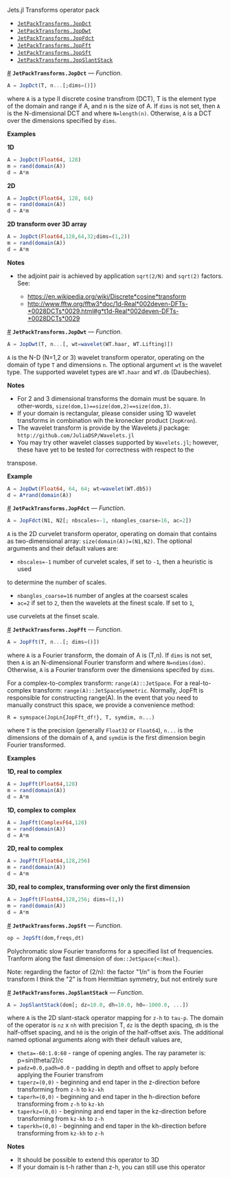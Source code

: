 
Jets.jl Transforms operator pack

- [`JetPackTransforms.JopDct`](README.md#JetPackTransforms.JopDct)
- [`JetPackTransforms.JopDwt`](README.md#JetPackTransforms.JopDwt)
- [`JetPackTransforms.JopFdct`](README.md#JetPackTransforms.JopFdct)
- [`JetPackTransforms.JopFft`](README.md#JetPackTransforms.JopFft)
- [`JetPackTransforms.JopSft`](README.md#JetPackTransforms.JopSft)
- [`JetPackTransforms.JopSlantStack`](README.md#JetPackTransforms.JopSlantStack)

<a id='JetPackTransforms.JopDct' href='#JetPackTransforms.JopDct'>#</a>
**`JetPackTransforms.JopDct`** &mdash; *Function*.



```julia
A = JopDct(T, n...[;dims=()])
```

where `A` is a type II discrete cosine transfrom (DCT), T is the element type of the domain and range if A, and n is the size of A.  If `dims` is not set, then `A` is the N-dimensional DCT and where `N=length(n)`.  Otherwise, `A` is a DCT over the dimensions specified by `dims`.

**Examples**

**1D**

```julia
A = JopDct(Float64, 128)
m = rand(domain(A))
d = A*m
```

**2D**

```julia
A = JopDct(Float64, 128, 64)
m = rand(domain(A))
d = A*m
```

**2D transform over 3D array**

```julia
A = JopDct(Float64,128,64,32;dims=(1,2))
m = rand(domain(A))
d = A*m
```

**Notes**

  * the adjoint pair is achieved by application `sqrt(2/N)` and `sqrt(2)` factors.  See:

      * https://en.wikipedia.org/wiki/Discrete*cosine*transform
      * http://www.fftw.org/fftw3*doc/1d-Real*002deven-DFTs-*0028DCTs*0029.html#g*t1d-Real*002deven-DFTs-*0028DCTs*0029

<a id='JetPackTransforms.JopDwt' href='#JetPackTransforms.JopDwt'>#</a>
**`JetPackTransforms.JopDwt`** &mdash; *Function*.



```julia
A = JopDwt(T, n...[, wt=wavelet(WT.haar, WT.Lifting)])
```

`A` is the N-D (N=1,2 or 3) wavelet transform operator, operating on the domain of type `T` and dimensions `n`.  The optional argument `wt` is the wavelet type. The supported wavelet types are `WT.haar` and `WT.db` (Daubechies).

**Notes**

  * For 2 and 3 dimensional transforms the domain must be square.  In other-words, `size(dom,1)==size(dom,2)==size(dom,3)`.
  * If your domain is rectangular, please consider using 1D wavelet transforms in combination wih the kronecker product (`JopKron`).
  * The wavelet transform is provide by the Wavelets.jl package: `http://github.com/JuliaDSP/Wavelets.jl`
  * You may try other wavelet classes supported by `Wavelets.jl`; however, these have yet to be tested for correctness with respect to the

transpose.

**Example**

```julia
A = JopDwt(Float64, 64, 64; wt=wavelet(WT.db5))
d = A*rand(domain(A))
```

<a id='JetPackTransforms.JopFdct' href='#JetPackTransforms.JopFdct'>#</a>
**`JetPackTransforms.JopFdct`** &mdash; *Function*.



```julia
A = JopFdct(N1, N2[; nbscales=-1, nbangles_coarse=16, ac=2])
```

`A` is the 2D curvelet transform operator, operating on domain that contains as two-dimensional array: `size(domain(A))=(N1,N2)`.  The optional arguments and their default values are:

  * `nbscales=-1` number of curvelet scales, if set to `-1`, then a heuristic is used

to determine the number of scales.

  * `nbangles_coarse=16` number of angles at the coarsest scales
  * `ac=2` if set to `2`, then the wavelets at the finest scale.  If set to `1`,

use curvelets at the finset scale.

<a id='JetPackTransforms.JopFft' href='#JetPackTransforms.JopFft'>#</a>
**`JetPackTransforms.JopFft`** &mdash; *Function*.



```julia
A = JopFft(T, n...[; dims=()])
```

where `A` is a Fourier transform, the domain of A is (T,n).  If `dims` is not set, then `A` is an N-dimensional Fourier transform and where `N=ndims(dom)`. Otherwise, `A` is a Fourier transform over the dimensions specifed by `dims`.

For a complex-to-complex transform: `range(A)::JetSpace`.  For a real-to-complex transform: `range(A)::JetSpaceSymmetric`.  Normally, JopFft is responsible for constructing range(A).  In the event that you need to manually construct this space, we provide a convenience method:

```
R = symspace(JopLn{JopFft_df!}, T, symdim, n...)
```

where `T` is the precision (generally `Float32` or `Float64`), `n...` is the dimensions of the domain of `A`, and `symdim` is the first dimension begin Fourier transformed.

**Examples**

**1D, real to complex**

```julia
A = JopFft(Float64,128)
m = rand(domain(A))
d = A*m
```

**1D, complex to complex**

```julia
A = JopFft(ComplexF64,128)
m = rand(domain(A))
d = A*m
```

**2D, real to complex**

```julia
A = JopFft(Float64,128,256)
m = rand(domain(A))
d = A*m
```

**3D, real to complex, transforming over only the first dimension**

```julia
A = JopFft(Float64,128,256; dims=(1,))
m = rand(domain(A))
d = A*m
```

<a id='JetPackTransforms.JopSft' href='#JetPackTransforms.JopSft'>#</a>
**`JetPackTransforms.JopSft`** &mdash; *Function*.



```julia
op = JopSft(dom,freqs,dt)
```

Polychromatic slow Fourier transforms for a specified list of frequencies. Tranform along the fast dimension of `dom::JetSpace{<:Real}`.

Note: regarding the factor of (2/n):     the factor "1/n" is from the Fourier transform     I think the "2" is from Hermittian symmetry, but not entirely sure

<a id='JetPackTransforms.JopSlantStack' href='#JetPackTransforms.JopSlantStack'>#</a>
**`JetPackTransforms.JopSlantStack`** &mdash; *Function*.



```julia
A = JopSlantStack(dom[; dz=10.0, dh=10.0, h0=-1000.0, ...])
```

where `A` is the 2D slant-stack operator mapping for `z-h` to `tau-p`.  The domain of the operator is `nz` x `nh` with precision T, `dz` is the depth spacing, `dh` is the half-offset spacing, and `h0` is the origin of the half-offset axis.  The additional named optional arguments along with their default values are,

  * `theta=-60:1.0:60` - range of opening angles.  The ray parameter is: p=sin(theta/2)/c
  * `padz=0.0,padh=0.0` - padding in depth and offset to apply before applying the Fourier transfrom
  * `taperz=(0,0)` - beginning and end taper in the z-direction before transforming from `z-h` to `kz-kh`
  * `taperh=(0,0)` - beginning and end taper in the h-direction before transforming from `z-h` to `kz-kh`
  * `taperkz=(0,0)` - beginning and end taper in the kz-direction before transforming from `kz-kh` to `z-h`
  * `taperkh=(0,0)` - beginning and end taper in the kh-direction before transforming from `kz-kh` to `z-h`

**Notes**

  * It should be possible to extend this operator to 3D
  * If your domain is t-h rather than z-h, you can still use this operator

